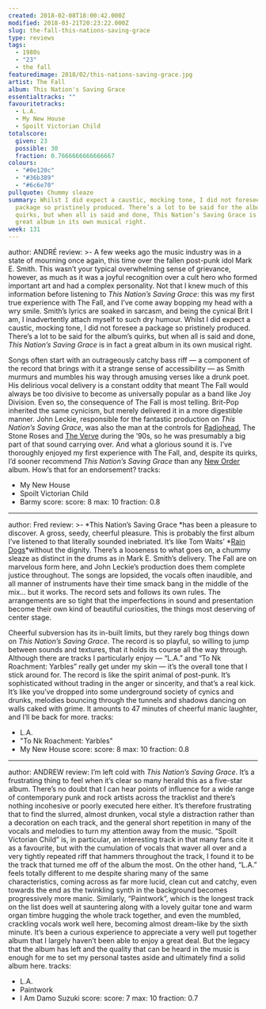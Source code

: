 ```yaml
---
created: 2018-02-08T18:00:42.000Z
modified: 2018-03-21T20:23:22.000Z
slug: the-fall-this-nations-saving-grace
type: reviews
tags:
  - 1980s
  - "23"
  - the fall
featuredimage: 2018/02/this-nations-saving-grace.jpg
artist: The Fall
album: This Nation's Saving Grace
essentialtracks: ""
favouritetracks:
  - L.A.
  - My New House
  - Spoilt Victorian Child
totalscore:
  given: 23
  possible: 30
  fraction: 0.7666666666666667
colours:
  - "#0e120c"
  - "#36b389"
  - "#6c6e70"
pullquote: Chummy sleaze
summary: Whilst I did expect a caustic, mocking tone, I did not foresee a
  package so pristinely produced. There’s a lot to be said for the album's
  quirks, but when all is said and done, This Nation’s Saving Grace is in fact a
  great album in its own musical right.
week: 131
---
```

author: ANDRÉ
review: >-
  A few weeks ago the music industry was in a state of mourning once again, this
  time over the fallen post-punk idol Mark E. Smith. This wasn’t your typical
  overwhelming sense of grievance, however, as much as it was a joyful
  recognition over a cult hero who formed important art and had a complex
  personality. Not that I knew much of this information before listening to
  *This Nation’s Saving Grace*: this was my first true experience with The Fall,
  and I’ve come away bopping my head with a wry smile. Smith’s lyrics are soaked
  in sarcasm, and being the cynical Brit I am, I inadvertently attach myself to
  such dry humour. Whilst I did expect a caustic, mocking tone, I did not
  foresee a package so pristinely produced. There’s a lot to be said for the
  album’s quirks, but when all is said and done, *This Nation’s Saving Grace* is
  in fact a great album in its own musical right.

  Songs often start with an outrageously catchy bass riff — a component of the record that brings with it a strange sense of accessibility — as Smith murmurs and mumbles his way through amusing verses like a drunk poet. His delirious vocal delivery is a constant oddity that meant The Fall would always be too divisive to become as universally popular as a band like Joy Division. Even so, the consequence of The Fall is most telling. Brit-Pop inherited the same cynicism, but merely delivered it in a more digestible manner. John Leckie, responsible for the fantastic production on *This Nation’s Saving Grace*, was also the man at the controls for [Radiohead](<https://audioxide.com/reviews/radiohead-ok-computer/>), The Stone Roses and [The Verve](<https://audioxide.com/reviews/the-verve-urban-hymns/>) during the ’90s, so he was presumably a big part of that sound carrying over. And what a glorious sound it is. I’ve thoroughly enjoyed my first experience with The Fall, and, despite its quirks, I’d sooner recommend *This Nation’s Saving Grace* than any [New Order](<https://audioxide.com/reviews/new-order-power-corruption-and-lies/>) album. How’s that for an endorsement?
tracks:
  - My New House
  - ­­Spoilt Victorian Child
  - ­­Barmy
score:
  score: 8
  max: 10
  fraction: 0.8
---
author: Fred
review: >-
  *This Nation’s Saving Grace *has been a pleasure to discover. A gross, seedy,
  cheerful pleasure. This is probably the first album I’ve listened to that
  literally sounded inebriated. It’s like Tom Waits’ *[Rain
  Dogs](<https://audioxide.com/reviews/tom-waits-rain-dogs/>)*without the
  dignity. There’s a looseness to what goes on, a chummy sleaze as distinct in
  the drums as in Mark E. Smith’s delivery. The Fall are on marvelous form here,
  and John Leckie’s production does them complete justice throughout. The songs
  are lopsided, the vocals often inaudible, and all manner of instruments have
  their time smack bang in the middle of the mix… but it works. The record sets
  and follows its own rules. The arrangements are so tight that the
  imperfections in sound and presentation become their own kind of beautiful
  curiosities, the things most deserving of center stage.

  Cheerful subversion has its in-built limits, but they rarely bog things down on *This Nation’s Saving Grace*. The record is so playful, so willing to jump between sounds and textures, that it holds its course all the way through. Although there are tracks I particularly enjoy — “L.A.” and “To Nk Roachment: Yarbles” really get under my skin — it’s the overall tone that I stick around for. The record is like the spirit animal of post-punk. It’s sophisticated without trading in the anger or sincerity, and that’s a real kick. It’s like you’ve dropped into some underground society of cynics and drunks, melodies bouncing through the tunnels and shadows dancing on walls caked with grime. It amounts to 47 minutes of cheerful manic laughter, and I’ll be back for more.
tracks:
  - L.A.
  - "­­To Nk Roachment: Yarbles"
  - ­­My New House
score:
  score: 8
  max: 10
  fraction: 0.8
---
author: ANDREW
review: I’m left cold with *This Nation’s Saving Grace*. It’s a frustrating
  thing to feel when it’s clear so many herald this as a five-star album.
  There’s no doubt that I can hear points of influence for a wide range of
  contemporary punk and rock artists across the tracklist and there’s nothing
  incohesive or poorly executed here either. It’s therefore frustrating that to
  find the slurred, almost drunken, vocal style a distraction rather than a
  decoration on each track, and the general short repetition in many of the
  vocals and melodies to turn my attention away from the music. “Spoilt
  Victorian Child” is, in particular, an interesting track in that many fans
  cite it as a favourite, but with the cumulation of vocals that waver all over
  and a very tightly repeated riff that hammers throughout the track, I found it
  to be the track that turned me off of the album the most. On the other hand,
  “L.A.” feels totally different to me despite sharing many of the same
  characteristics, coming across as far more lucid, clean cut and catchy, even
  towards the end as the twinkling synth in the background becomes progressively
  more manic. Similarly, “Paintwork”, which is the longest track on the list
  does well at sauntering along with a lovely guitar tone and warm organ timbre
  hugging the whole track together, and even the mumbled, crackling vocals work
  well here, becoming almost dream-like by the sixth minute. It’s been a curious
  experience to appreciate a very well put together album that I largely haven’t
  been able to enjoy a great deal. But the legacy that the album has left and
  the quality that can be heard in the music is enough for me to set my personal
  tastes aside and ultimately find a solid album here.
tracks:
  - L.A.
  - ­­Paintwork
  - ­­I Am Damo Suzuki
score:
  score: 7
  max: 10
  fraction: 0.7
